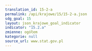 ```yaml
---
translation_id: 15-2-a
permalink: /api/krajowe/15/15-2-a.json
sdg_goal: 15
layout: json_krajowe_goal_indicator
indicator: "15.2.a"
zmienne: ogółem
kategorie: null
source_url: www.stat.gov.pl
---
```


